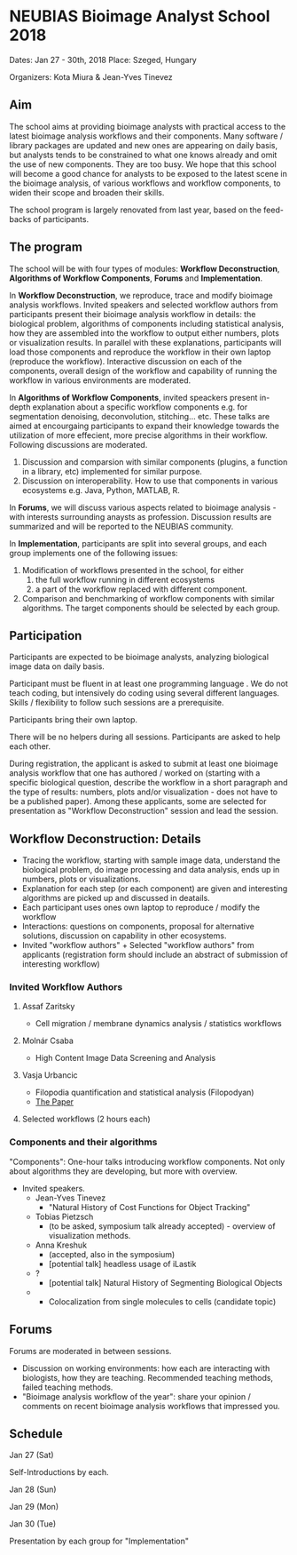 # NEUBIAS Bioimage Analyst School 2018

Dates: Jan 27 - 30th, 2018
Place: Szeged, Hungary

Organizers: Kota Miura & Jean-Yves Tinevez

## Aim

The school aims at providing bioimage analysts with practical access to the latest bioimage analysis workflows and their components. Many software / library packages are updated and new ones are appearing on daily basis, but analysts tends to be constrained to what one knows already and omit the use of new components. They are too busy. We hope that this school will become a good chance for analysts to be exposed to the latest scene in the bioimage analysis, of various workflows and workflow components, to widen their scope and broaden their skills.

The school program is largely renovated from last year, based on the feed-backs of participants. 

## The program 

The school will be with four types of modules: **Workflow Deconstruction**, **Algorithms of Workflow Components**, **Forums** and **Implementation**. 

In **Workflow Deconstruction**, we reproduce, trace and modify bioimage analysis workflows. Invited speakers and selected workflow authors from participants present their bioimage analysis workflow in details: the biological problem, algorithms of components including statistical analysis, how they are assembled into the workflow to output either numbers, plots or visualization results. In parallel with these explanations, participants will load those components and reproduce the workflow in their own laptop (reproduce the workflow). Interactive discussion on each of the components, overall design of the workflow and capability of running the workflow in various environments are moderated. 

In **Algorithms of Workflow Components**, invited speackers present in-depth explanation about a specific workflow components e.g. for segmentation denoising, deconvolution, stitching... etc. These talks are aimed at encourgaing participants to expand their knowledge towards the utilization of more effecient, more precise algorithms in their workflow. Following discussions are moderated. 

1. Discussion and comparsion with similar components (plugins, a function in a library, etc) implemented for similar purpose. 
2. Discussion on interoperability. How to use that components in various ecosystems e.g. Java, Python, MATLAB, R. 

In **Forums**, we will discuss various aspects related to bioimage analysis - with interests surrounding anaysts as profession. Discussion results are summarized and will be reported to the NEUBIAS community.

In **Implementation**, participants are split into several groups, and each group implements one of the following issues:

1. Modification of workflows presented in the school, for either 
   1. the full workflow running in different ecosystems
   2. a part of the workflow replaced with different component. 
2. Comparison and benchmarking of workflow components with similar algorithms. The target components should be selected by each group. 


## Participation

Participants are expected to be bioimage analysts, analyzing biological image data on daily basis. 

Participant must be fluent in at least one programming language . We do not teach coding, but intensively do coding using several different languages. Skills / flexibility to follow such sessions are a prerequisite. 

Participants bring their own laptop. 

There will be no helpers during all sessions. Participants are asked to help each other. 

During registration, the applicant is asked to submit at least one bioimage analysis workflow that one has authored / worked on (starting with a specific biological question, describe the workflow in a short paragraph and the type of results: numbers, plots and/or visualization - does not have to be a published paper). Among these applicants, some are selected for presentation as "Workflow Deconstruction" session and lead the session. 

## Workflow Deconstruction: Details

  * Tracing the workflow, starting with sample image data, understand the biological problem, do image processing and data analysis, ends up in numbers, plots or visualizations. 
  * Explanation for each step (or each component) are given and interesting algorithms are picked up and discussed in deatails. 
  * Each participant uses ones own laptop to reproduce / modify the workflow
  * Interactions: questions on components, proposal for alternative solutions, discussion on capability in other ecosystems. 
  * Invited "workflow authors" + Selected "workflow authors" from applicants (registration form should include an abstract of submission of interesting workflow)

### Invited Workflow Authors

1. Assaf Zaritsky
   * Cell migration / membrane dynamics analysis / statistics workflows

2. Molnár Csaba
   *  High Content Image Data Screening and Analysis
3. Vasja Urbancic
   * Filopodia quantification and statistical analysis (Filopodyan)
   * [The Paper](http://jcb.rupress.org/content/early/2017/07/28/jcb.201705113) 
4. Selected workflows (2 hours each) 

### Components and their algorithms

"Components": One-hour talks introducing workflow components. Not only about algorithms they are developing, but more with overview.

* Invited speakers. 
  * Jean-Yves Tinevez
     * "Natural History of Cost Functions for Object Tracking"
  * Tobias Pietzsch 
     * (to be asked, symposium talk already accepted) - overview of visualization methods.
  * Anna Kreshuk 
     * (accepted, also in the symposium)
     * [potential talk] headless usage of iLastik
  * ?
     * [potential talk] Natural History of Segmenting Biological Objects 
  * 
     * Colocalization from single molecules to cells (candidate topic)


## Forums

Forums are moderated in between sessions. 

- Discussion on working environments: how each are interacting with biologists, how they are teaching. Recommended teaching methods, failed teaching methods. 
- "Bioimage analysis workflow of the year": share your opinion / comments on recent bioimage analysis workflows that impressed you. 

## Schedule

Jan 27 (Sat)

Self-Introductions by each.

Jan 28 (Sun)

Jan 29 (Mon)

Jan 30 (Tue)

Presentation by each group for "Implementation"




